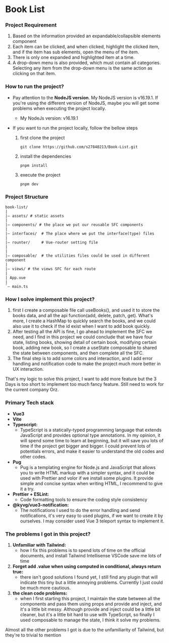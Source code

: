 <!-- ABOUT THE PROJECT -->
# Book List
### Project Requirement
1. Based on the information provided an expandable/collapsible elements component
2. Each item can be clicked, and when clicked, highlight the clicked item, and if the item has sub elements, open the menu of the item.
3. There is only one expanded and highlighted item at a time.
4. A drop-down menu is also provided, which must contain all categories. Selecting any item from the drop-down menu is the same action as clicking on that item.

<!-- GETTING STARTED -->
### How to run the project?
* Pay attention to the **NodeJS version**. My NodeJS version is v16.19.1. If you're using the different version of NodeJS, maybe you will get some problems when executing the project locally.
  * My NodeJs version: v16.19.1
*  If you want to run the project locally, follow the bellow steps

   1.  first clone the project 
         ```
         git clone https://github.com/s27840213/Book-List.git
         ```
   2. install the dependencies
      ```
      pnpm install
      ```
   3. execute the project
      ```
      pnpm dev
      ```


### Project Structure
```
book-list/
|
|– assets/ # static assets
|
|– components/ # the place we put our reusable SFC components
|
|– interfaces/  # The place where we put the interface(type) files
|
|– rounter/     # Vue-router setting file
|
| 
|– composable/  # the utilities files could be used in different component
|
|– views/ # the views SFC for each route
|
| App.vue
|
`– main.ts 
```


### How I solve implement this project?

  1. first I create a composable file call useBooks(), and used it to store the books data, and all the api function(add, delete, patch, get). What's more, I create a HashMap to quickly search the books, and we could also use it to check if the id exist when I want to add book quickly.
  2. After testing all the API is fine, I go ahead to implement the SFC we need, and I find in this project we could conclude that we have four state, listing books, showing detail of certain book, modifying certain book, adding new book, so I create a useState composable to shared the state between components, and then complete all the SFC.
  3. The final step is to add some colors and interaction, and I add error handling and notification code to make the project much more better in UX interaction.

That's my logic to solve this project, I want to add more feature but the 3 Days is too short to implement too much fancy feature. Still need to work for the current company Orz.


### Primary Tech stack

* **Vue3**
* **Vite**
* **Typescript:**
  * TypeScript is a statically-typed programming language that extends JavaScript and provides optional type annotations. In my opinion, it will spend some time to learn at beginning, but it will save you lots of time if the project get bigger and bigger. I could prevent lots of potentials errors, and make it easier to understand the old codes and other codes.
* **Pug**
  * Pug is a templating engine for Node.js and JavaScript that allows you to write HTML markup with a simpler syntax, and it could be used with Prettier and volor if we install some plugins. It provide simple and concise syntax when writing HTML, I recommend to give it a try.
* **Prettier + ESLint:**
  * Code formatting tools to ensure the coding style consistency
* **@kyvg/vue3-notification:**
  * The notifications I used to do the error handling and send notifications, it's very easy to used plugins, if we want to create it by ourselves. I may consider used Vue 3 teleport syntax to implement it.

### The problems I got in this project?

1. **Unfamiliar with Tailwind:**
      * how I fix this problems is to spend lots of time on the official documents, and install Tailwind Intellisense VSCode save me lots of time
2. **Forget add .value when using computed in conditional, always return true:**
   * there isn't good solutions I found yet, I still find any plugin that will indicate this tiny but a little annoying problems. Currently I just could be much more cautious.
3. **the clean code problems:**
   * when I first starting this project, I maintain the state between all the components and pass them using props and provide and inject, and it's a little bit messy. Although provide and inject could be a little bit cleaner, but it's a little bit hard to use with TypeScript, so finally I used composable to manage the state, I think it solve my problems. 
  
Almost all the other problems I got is due to the unfamiliarity of Tailwind, but they're to trivial to mention